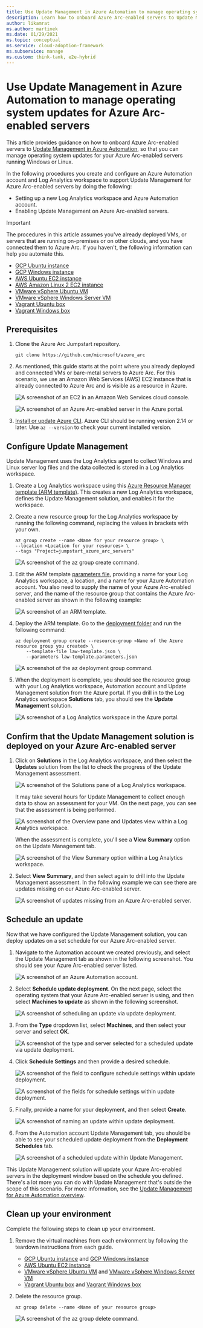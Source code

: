 ```yaml
---
title: Use Update Management in Azure Automation to manage operating system updates for Azure Arc-enabled servers
description: Learn how to onboard Azure Arc-enabled servers to Update Management in Azure Automation.
author: likamrat
ms.author: martinek
ms.date: 01/29/2021
ms.topic: conceptual
ms.service: cloud-adoption-framework
ms.subservice: manage
ms.custom: think-tank, e2e-hybrid
---
```


# Use Update Management in Azure Automation to manage operating system updates for Azure Arc-enabled servers

This article provides guidance on how to onboard Azure Arc-enabled servers to [Update Management in Azure Automation](/azure/automation/update-management/overview), so that you can manage operating system updates for your Azure Arc-enabled servers running Windows or Linux.

In the following procedures you create and configure an Azure Automation account and Log Analytics workspace to support Update Management for Azure Arc-enabled servers by doing the following:

- Setting up a new Log Analytics workspace and Azure Automation account.
- Enabling Update Management on Azure Arc-enabled servers.

> [!IMPORTANT]
> The procedures in this article assumes you've already deployed VMs, or servers that are running on-premises or on other clouds, and you have connected them to Azure Arc. If you haven't, the following information can help you automate this.

- [GCP Ubuntu instance](./gcp-terraform-ubuntu.md)
- [GCP Windows instance](./gcp-terraform-windows.md)
- [AWS Ubuntu EC2 instance](./aws-terraform-ubuntu.md)
- [AWS Amazon Linux 2 EC2 instance](./aws-terraform-al2.md)
- [VMware vSphere Ubuntu VM](./vmware-terraform-ubuntu.md)
- [VMware vSphere Windows Server VM](./vmware-terraform-windows.md)
- [Vagrant Ubuntu box](./local-vagrant-ubuntu.md)
- [Vagrant Windows box](./local-vagrant-windows.md)

## Prerequisites

1. Clone the Azure Arc Jumpstart repository.

    ```console
    git clone https://github.com/microsoft/azure_arc
    ```

2. As mentioned, this guide starts at the point where you already deployed and connected VMs or bare-metal servers to Azure Arc. For this scenario, we use an Amazon Web Services (AWS) EC2 instance that is already connected to Azure Arc and is visible as a resource in Azure.

    ![A screenshot of an EC2 in an Amazon Web Services cloud console.](./media/arc-update-management/aws-ec2-instance.png)

    ![A screenshot of an Azure Arc-enabled server in the Azure portal.](./media/arc-update-management/arc-enabled-server.png)

3. [Install or update Azure CLI](/cli/azure/install-azure-cli). Azure CLI should be running version 2.14 or later. Use `az --version` to check your current installed version.

## Configure Update Management

Update Management uses the Log Analytics agent to collect Windows and Linux server log files and the data collected is stored in a Log Analytics workspace.

1. Create a Log Analytics workspace using this [Azure Resource Manager template (ARM template)](https://github.com/microsoft/azure_arc/blob/main/azure_arc_servers_jumpstart/archive/updateManagement/law-template.json). This creates a new Log Analytics workspace, defines the Update Management solution, and enables it for the workspace.

2. Create a new resource group for the Log Analytics workspace by running the following command, replacing the values in brackets with your own.

    ```console
    az group create --name <Name for your resource group> \
    --location <Location for your resources> \
    --tags "Project=jumpstart_azure_arc_servers"
    ```

    ![A screenshot of the `az group create` command.](./media/arc-update-management/az-group-create.png)

3. Edit the ARM template [parameters file](https://github.com/microsoft/azure_arc/blob/main/azure_arc_servers_jumpstart/archive/updateManagement/law-template.parameters.json), providing a name for your Log Analytics workspace, a location, and a name for your Azure Automation account. You also need to supply the name of your Azure Arc-enabled server, and the name of the resource group that contains the Azure Arc-enabled server as shown in the following example:

    ![A screenshot of an ARM template.](./media/arc-update-management/arm-template.png)

4. Deploy the ARM template. Go to the [deployment folder](https://github.com/microsoft/azure_arc/tree/main/azure_arc_servers_jumpstart/archive/updateManagement) and run the following command:

    ```console
    az deployment group create --resource-group <Name of the Azure resource group you created> \
        --template-file law-template.json \
        --parameters law-template.parameters.json
    ```

   ![A screenshot of the `az deployment group` command.](./media/arc-update-management/az-deployment-group.png)

5. When the deployment is complete, you should see the resource group with your Log Analytics workspace, Automation account and Update Management solution from the Azure portal. If you drill in to the Log Analytics workspace **Solutions** tab, you should see the **Update Management** solution.

    ![A screenshot of a Log Analytics workspace in the Azure portal.](./media/arc-update-management/log-analytics-workspace.png)

## Confirm that the Update Management solution is deployed on your Azure Arc-enabled server

1. Click on **Solutions** in the Log Analytics workspace, and then select the **Updates** solution from the list to check the progress of the Update Management assessment.

    ![A screenshot of the **Solutions** pane of a Log Analytics workspace.](./media/arc-update-management/solutions-tab.png)

   It may take several hours for Update Management to collect enough data to show an assessment for your VM. On the next page, you can see that the assessment is being performed.

   ![A screenshot of the **Overview** pane and **Updates** view within a Log Analytics workspace.](./media/arc-update-management/overview-tab.png)

   When the assessment is complete, you'll see a **View Summary** option on the Update Management tab.

   ![A screenshot of the **View Summary** option within a Log Analytics workspace.](./media/arc-update-management/updates-summary.png)

2. Select **View Summary**, and then select again to drill into the Update Management assessment. In the following example we can see there are updates missing on our Azure Arc-enabled server.

    ![A screenshot of updates missing from an Azure Arc-enabled server.](./media/arc-update-management/updates-missing.png)

## Schedule an update

Now that we have configured the Update Management solution, you can deploy updates on a set schedule for our Azure Arc-enabled server.

1. Navigate to the Automation account we created previously, and select the Update Management tab as shown in the following screenshot. You should see your Azure Arc-enabled server listed.

    ![A screenshot of an Azure Automation account.](./media/arc-update-management/azure-automation-account.png)

1. Select **Schedule update deployment**. On the next page, select the operating system that your Azure Arc-enabled server is using, and then select **Machines to update** as shown in the following screenshot.

    ![A screenshot of scheduling an update via update deployment.](./media/arc-update-management/schedule-an-update.png)

1. From the **Type** dropdown list, select **Machines**, and then select your server and select **OK**.

    ![A screenshot of the type and server selected for a scheduled update via update deployment.](./media/arc-update-management/type-update.png)

1. Click **Schedule Settings** and then provide a desired schedule.

    ![A screenshot of the field to configure schedule settings within update deployment.](./media/arc-update-management/config-schedule-settings.png)

    ![A screenshot of the fields for schedule settings within update deployment.](./media/arc-update-management/schedule-settings.png)

1. Finally, provide a name for your deployment, and then select **Create**.

    ![A screenshot of naming an update within update deployment.](./media/arc-update-management/naming-update.png)

1. From the Automation account Update Management tab, you should be able to see your scheduled update deployment from the **Deployment Schedules** tab.

    ![A screenshot of a scheduled update within Update Management.](./media/arc-update-management/scheduled-update.png)

This Update Management solution will update your Azure Arc-enabled servers in the deployment window based on the schedule you defined. There's a lot more you can do with Update Management that's outside the scope of this scenario. For more information, see the [Update Management for Azure Automation overview](/azure/automation/update-management/overview).

## Clean up your environment

Complete the following steps to clean up your environment.

1. Remove the virtual machines from each environment by following the teardown instructions from each guide.

    - [GCP Ubuntu instance](./gcp-terraform-ubuntu.md) and [GCP Windows instance](./gcp-terraform-windows.md)
    - [AWS Ubuntu EC2 instance](./aws-terraform-ubuntu.md)
    - [VMware vSphere Ubuntu VM](./vmware-terraform-ubuntu.md) and [VMware vSphere Windows Server VM](./vmware-terraform-windows.md)
    - [Vagrant Ubuntu box](./local-vagrant-ubuntu.md) and [Vagrant Windows box](./local-vagrant-windows.md)

1. Delete the resource group.

    ```console
    az group delete --name <Name of your resource group>
    ```

    ![A screenshot of the `az group delete` command.](./media/arc-update-management/az-group-delete.png)
